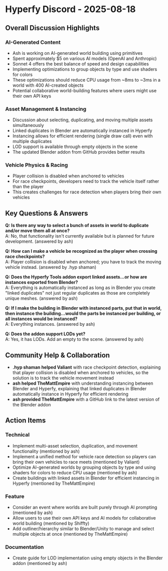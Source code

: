 # Hyperfy Discord - 2025-08-18

## Overall Discussion Highlights

### AI-Generated Content
- Ash is working on AI-generated world building using primitives
- Spent approximately $5 on various AI models (OpenAI and Anthropic)
- Sonnet 4 offers the best balance of speed and design capabilities
- Implementing optimizations to group objects by type and use shaders for colors
- These optimizations should reduce CPU usage from ~8ms to ~3ms in a world with 400 AI-created objects
- Potential collaborative world-building features where users might use their own API keys

### Asset Management & Instancing
- Discussion about selecting, duplicating, and moving multiple assets simultaneously
- Linked duplicates in Blender are automatically instanced in Hyperfy
- Instancing allows for efficient rendering (single draw call) even with multiple duplicates
- LOD support is available through empty objects in the scene
- The updated Blender addon from GitHub provides better results

### Vehicle Physics & Racing
- Player collision is disabled when anchored to vehicles
- For race checkpoints, developers need to track the vehicle itself rather than the player
- This creates challenges for race detection when players bring their own vehicles

## Key Questions & Answers

**Q: Is there any way to select a bunch of assets in world to duplicate and/or move them all at once?**  
A: No, that functionality isn't currently available but is planned for future development. (answered by ash)

**Q: How can I make a vehicle be recognized as the player when crossing race checkpoints?**  
A: Player collision is disabled when anchored; you have to track the moving vehicle instead. (answered by .hyp shaman)

**Q: Does the Hyperfy Tools addon export linked assets...or how are instances exported from Blender?**  
A: Everything is automatically instanced as long as in Blender you create "linked duplicates" not just regular duplicates as those are completely unique meshes. (answered by ash)

**Q: If I make the building in Blender with instanced parts, put that in world, then instance the building...would the parts be instanced per building, or all instances would be instanced?**  
A: Everything instances. (answered by ash)

**Q: Does the addon support LODs yet?**  
A: Yes, it has LODs. Add an empty to the scene. (answered by ash)

## Community Help & Collaboration

- **.hyp shaman helped Valiant** with race checkpoint detection, explaining that player collision is disabled when anchored to vehicles, so the solution is to track the vehicle movement instead
- **ash helped TheMattEmpire** with understanding instancing between Blender and Hyperfy, explaining that linked duplicates in Blender automatically instance in Hyperfy for efficient rendering
- **ash provided TheMattEmpire** with a GitHub link to the latest version of the Blender addon

## Action Items

### Technical
- Implement multi-asset selection, duplication, and movement functionality (mentioned by ash)
- Implement a unified method for vehicle race detection so players can bring their own vehicles to race meets (mentioned by Valiant)
- Optimize AI-generated worlds by grouping objects by type and using shaders for colors to reduce CPU usage (mentioned by ash)
- Create buildings with linked assets in Blender for efficient instancing in Hyperfy (mentioned by TheMattEmpire)

### Feature
- Consider an event where worlds are built purely through AI prompting (mentioned by ash)
- Allow users to use their own API keys and AI models for collaborative world building (mentioned by Shiffty)
- Add outliner/hierarchy similar to Blender/Unity to manage and select multiple objects at once (mentioned by TheMattEmpire)

### Documentation
- Create guide for LOD implementation using empty objects in the Blender addon (mentioned by ash)